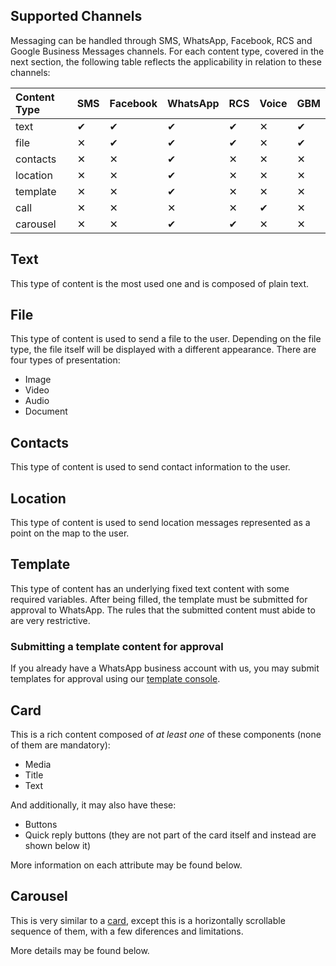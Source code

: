 ## Supported Channels

Messaging can be handled through SMS, WhatsApp, Facebook, RCS and Google Business Messages channels. For each content type, covered in the next section, the following table reflects the applicability in relation to these channels:

| Content Type | SMS      | Facebook | WhatsApp | RCS      | Voice    | GBM     |
|:-------------|:---------|:---------|:---------|:---------|:---------|:--------|
| text         | &#10004; | &#10004; | &#10004; | &#10004; | &#10005; |&#10004; |
| file         | &#10005; | &#10004; | &#10004; | &#10004; | &#10005; |&#10004; |
| contacts     | &#10005; | &#10005; | &#10004; | &#10005; | &#10005; |&#10005; |
| location     | &#10005; | &#10005; | &#10004; | &#10005; | &#10005; |&#10005; |
| template     | &#10005; | &#10005; | &#10004; | &#10005; | &#10005; |&#10005; |
| call         | &#10005; | &#10005; | &#10005; | &#10005; | &#10004; |&#10005; |
| carousel     | &#10005; | &#10005; | &#10004; | &#10004; | &#10005; |&#10005; |

## Text
This type of content is the most used one and is composed of plain text.

<SchemaDefinition schemaRef="#/components/schemas/content.text" showWriteOnly="true" />

## File
This type of content is used to send a file to the user. Depending on the file type, the file itself will be displayed with a different appearance. There are four types of presentation:
* Image
* Video
* Audio
* Document

<SchemaDefinition schemaRef="#/components/schemas/content.file" showWriteOnly="true" />

## Contacts
This type of content is used to send contact information to the user.

<SchemaDefinition schemaRef="#/components/schemas/content.contacts" showWriteOnly="true" />

## Location
This type of content is used to send location messages represented as a point on the map to the user.

<SchemaDefinition schemaRef="#/components/schemas/content.location" showWriteOnly="true" />

## Template
This type of content has an underlying fixed text content with some required variables. After being filled, the template must be submitted for approval to WhatsApp. The rules that the submitted content must abide to are very restrictive.

<SchemaDefinition schemaRef="#/components/schemas/content.template" showWriteOnly="true" />

### Submitting a template content for approval
If you already have a WhatsApp business account with us, you may submit templates for approval using our [template console](https://app.zenvia.com/home/templates).

## Card

This is a rich content composed of *at least one* of these components (none of them are mandatory):
* Media
* Title
* Text

And additionally, it may also have these:
* Buttons
* Quick reply buttons (they are not part of the card itself and instead are shown below it)

More information on each attribute may be found below.

<SchemaDefinition schemaRef="#/components/schemas/content.card" />

## Carousel

This is very similar to a [card](#section/Card), except this is a horizontally scrollable sequence of them, with a few diferences and limitations.

More details may be found below.

<SchemaDefinition schemaRef="#/components/schemas/content.carousel" />
